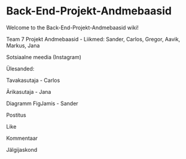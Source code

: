 # Back-End-Projekt-Andmebaasid

Welcome to the Back-End-Projekt-Andmebaasid wiki!

Team 7 Projekt Andmebaasid -  Liikmed: Sander, Carlos, Gregor, Aavik, Markus, Jana

Sotsiaalne meedia (Instagram)

Ülesanded:


Tavakasutaja - Carlos

Ärikasutaja - Jana

Diagramm FigJamis - Sander


Postitus


Like


Kommentaar

Jälgijaskond
